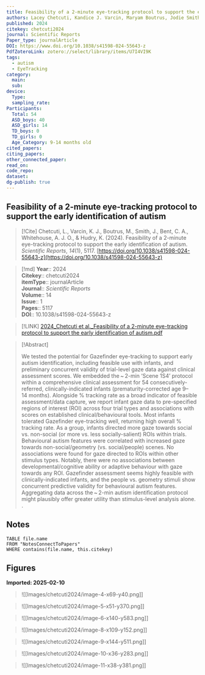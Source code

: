 ```yaml
---
title: Feasibility of a 2-minute eye-tracking protocol to support the early identification of autism
authors: Lacey Chetcuti, Kandice J. Varcin, Maryam Boutrus, Jodie Smith, Catherine A. Bent, Andrew J. O. Whitehouse, Kristelle Hudry
published: 2024
citekey: chetcuti2024
journal: Scientific Reports
Paper_type: journalArticle
DOI: https://www.doi.org/10.1038/s41598-024-55643-z
PdfZoteroLink: zotero://select/library/items/U7I4VI9K
tags:
  - autism
  - EyeTracking
category:
  main: 
  sub: 
device:
  Type: 
  sampling_rate: 
Participants:
  Total: 54
  ASD_boys: 40
  ASD_girls: 14
  TD_boys: 0
  TD_girls: 0
  Age_Category: 9-14 months old
cited_papers: 
citing_papers: 
other_connected_paper: 
read_on: 
code_repo: 
dataset: 
dg-publish: true
---
```


## Feasibility of a 2-minute eye-tracking protocol to support the early identification of autism

> [!Cite]
> Chetcuti, L., Varcin, K. J., Boutrus, M., Smith, J., Bent, C. A., Whitehouse, A. J. O., & Hudry, K. (2024). Feasibility of a 2-minute eye-tracking protocol to support the early identification of autism. _Scientific Reports_, _14_(1), 5117. [https://doi.org/10.1038/s41598-024-55643-z](https://doi.org/10.1038/s41598-024-55643-z)


>[!md]
> **Year**:: 2024   
> **Citekey**:: chetcuti2024  
> **itemType**:: journalArticle  
> **Journal**:: *Scientific Reports*  
> **Volume**:: 14  
> **Issue**:: 1   
> **Pages**:: 5117  
> **DOI**:: 10.1038/s41598-024-55643-z    

> [!LINK] 
> [2024_Chetcuti et al._Feasibility of a 2-minute eye-tracking protocol to support the early identification of autism.pdf](zotero://select/library/items/FYFRTX9L)

> [!Abstract]
>
> We tested the potential for Gazefinder eye-tracking to support early autism identification, including feasible use with infants, and preliminary concurrent validity of trial-level gaze data against clinical assessment scores. We embedded the ~ 2-min ‘Scene 1S4’ protocol within a comprehensive clinical assessment for 54 consecutively-referred, clinically-indicated infants (prematurity-corrected age 9–14 months). Alongside % tracking rate as a broad indicator of feasible assessment/data capture, we report infant gaze data to pre-specified regions of interest (ROI) across four trial types and associations with scores on established clinical/behavioural tools. Most infants tolerated Gazefinder eye-tracking well, returning high overall % tracking rate. As a group, infants directed more gaze towards social vs. non-social (or more vs. less socially-salient) ROIs within trials. Behavioural autism features were correlated with increased gaze towards non-social/geometry (vs. social/people) scenes. No associations were found for gaze directed to ROIs within other stimulus types. Notably, there were no associations between developmental/cognitive ability or adaptive behaviour with gaze towards any ROI. Gazefinder assessment seems highly feasible with clinically-indicated infants, and the people vs. geometry stimuli show concurrent predictive validity for behavioural autism features. Aggregating data across the ~ 2-min autism identification protocol might plausibly offer greater utility than stimulus-level analysis alone.
>.
> 


## Notes

```dataview 
TABLE file.name 
FROM "NotesConnectToPapers" 
WHERE contains(file.name, this.citekey)
```


## Figures

**Imported: 2025-02-10**

> ![[Images/chetcuti2024/image-4-x69-y40.png]]

> ![[Images/chetcuti2024/image-5-x51-y370.png]]

> ![[Images/chetcuti2024/image-6-x140-y583.png]]

> ![[Images/chetcuti2024/image-8-x109-y152.png]]

> ![[Images/chetcuti2024/image-9-x144-y511.png]]

> ![[Images/chetcuti2024/image-10-x36-y283.png]]

> ![[Images/chetcuti2024/image-11-x38-y381.png]]